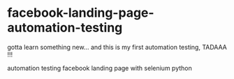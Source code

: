 # facebook-landing-page-automation-testing

gotta learn something new...
and this is my first automation testing, TADAAA !!!

automation testing facebook landing page with selenium python
